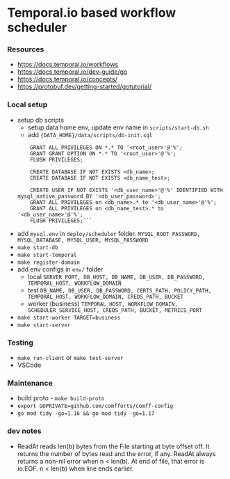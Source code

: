# Temporal.io based workflow scheduler

### Resources
- https://docs.temporal.io/workflows
- https://docs.temporal.io/dev-guide/go
- https://docs.temporal.io/concepts/
- https://protobuf.dev/getting-started/gotutorial/

### Local setup
- setup db scripts
    - setup data home env, update env name in `scripts/start-db.sh`
    - add `{DATA_HOME}/data/scripts/db-init.sql`
    ```CREATE USER IF NOT EXISTS '<root_user>'@'%' IDENTIFIED WITH mysql_native_password BY '<root_password>';
        GRANT ALL PRIVILEGES ON *.* TO '<root_user>'@'%';
        GRANT GRANT OPTION ON *.* TO '<root_user>'@'%';
        FLUSH PRIVILEGES;

        CREATE DATABASE IF NOT EXISTS <db_name>;
        CREATE DATABASE IF NOT EXISTS <db_name_test>;

        CREATE USER IF NOT EXISTS '<db_user_name>'@'%' IDENTIFIED WITH mysql_native_password BY '<db_user_password>';
        GRANT ALL PRIVILEGES on <db_name>.* to '<db_user_name>'@'%';
        GRANT ALL PRIVILEGES on <db_name_test>.* to '<db_user_name>'@'%';
        FLUSH PRIVILEGES;```
- add `mysql.env` in `deploy/scheduler` folder. `MYSQL_ROOT_PASSWORD, MYSQL_DATABASE, MYSQL_USER, MYSQL_PASSWORD`
- `make start-db`
- `make start-temporal`
- `make register-domain`
- add env configs in `env/` folder
    - local
        `SERVER_PORT, DB_HOST, DB_NAME, DB_USER, DB_PASSWORD, TEMPORAL_HOST, WORKFLOW_DOMAIN`
    - test
        `DB_NAME, DB_USER, DB_PASSWORD, CERTS_PATH, POLICY_PATH, TEMPORAL_HOST, WORKFLOW_DOMAIN, CREDS_PATH, BUCKET`
    - worker (business)
        `TEMPORAL_HOST, WORKFLOW_DOMAIN, SCHEDULER_SERVICE_HOST, CREDS_PATH, BUCKET, METRICS_PORT`
- `make start-worker TARGET=business`
- `make start-server`

### Testing
- `make run-client` or `make test-server`
- VSCode

### Maintenance
- build proto - `make build-proto`
- `export GOPRIVATE=github.com/comfforts/comff-config`
- `go mod tidy -go=1.16 && go mod tidy -go=1.17`

### dev notes

- ReadAt reads len(b) bytes from the File starting at byte offset off. It returns the number of bytes read and the error, if any. ReadAt always returns a non-nil error when n < len(b). At end of file, that error is io.EOF. n < len(b) when line ends earlier.
